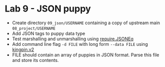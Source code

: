 # Lab 9 - JSON puppy

- Create directory `09_json/USERNAME` containing a copy of upstream main `08_project/USERNAME`
- Add JSON tags to puppy data type
- Test marshalling and unmarshalling using [require.JSONEq](https://godoc.org/github.com/stretchr/testify/require#JSONEq)
- Add command line flag `-d FILE` with long form `--data FILE` using [kingpin.v2](https://godoc.org/gopkg.in/alecthomas/kingpin.v2)
- FILE should contain an array of puppies in JSON format. Parse this file and store its contents.

